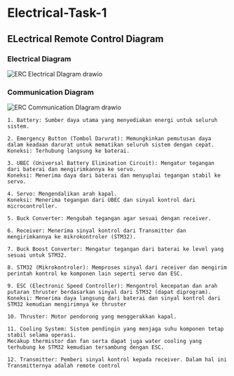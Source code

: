 # Electrical-Task-1
## ELectrical Remote Control Diagram
### Electrical Diagram
![ERC Electrical DIagram drawio](https://github.com/user-attachments/assets/433cfb13-507a-4e3e-a6d1-05902e83d572)
### Communication Diagram
![ERC Communication DIagram drawio](https://github.com/user-attachments/assets/0e14e198-1859-407f-acb7-bf3df2223aa5)
```
1. Battery: Sumber daya utama yang menyediakan energi untuk seluruh sistem.

2. Emergency Button (Tombol Darurat): Memungkinkan pemutusan daya dalam keadaan darurat untuk mematikan seluruh sistem dengan cepat.
Koneksi: Terhubung langsung ke baterai.

3. UBEC (Universal Battery Elimination Circuit): Mengatur tegangan dari baterai dan mengirimkannya ke servo.
Koneksi: Menerima daya dari baterai dan menyuplai tegangan stabil ke servo.

4. Servo: Mengendalikan arah kapal.
Koneksi: Menerima tegangan dari UBEC dan sinyal kontrol dari microcontroller.

5. Buck Converter: Mengubah tegangan agar sesuai dengan receiver.

6. Receiver: Menerima sinyal kontrol dari Transmitter dan mengirimkannya ke mikrokontroler (STM32).

7. Buck Boost Converter: Mengatur tegangan dari baterai ke level yang sesuai untuk STM32.

8. STM32 (Mikrokontroler): Memproses sinyal dari receiver dan mengirim perintah kontrol ke komponen lain seperti servo dan ESC.

9. ESC (Electronic Speed Controller): Mengontrol kecepatan dan arah putaran thruster berdasarkan sinyal dari STM32 (dapat diprogram).
Koneksi: Menerima daya langsung dari baterai dan sinyal kontrol dari STM32 kemudian mengirimnya ke thruster

10. Thruster: Motor pendorong yang menggerakkan kapal.

11. Cooling System: Sistem pendingin yang menjaga suhu komponen tetap stabil selama operasi.
Mecakup thermistor dan fan serta dapat juga water cooling yang terhubung ke STM32 kemudian tersambung dengan ESC.

12. Transmitter: Pemberi sinyal kontrol kepada receiver. Dalam hal ini Transmitternya adalah remote control
